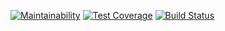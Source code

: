 [![Maintainability](https://api.codeclimate.com/v1/badges/8fdc6646130c6b906e21/maintainability)](https://codeclimate.com/github/randomchenko/project-lvl2-s293/maintainability)
[![Test Coverage](https://api.codeclimate.com/v1/badges/8fdc6646130c6b906e21/test_coverage)](https://codeclimate.com/github/randomchenko/project-lvl2-s293/test_coverage)
[![Build Status](https://travis-ci.org/randomchenko/project-lvl2-s293.svg?branch=master)](https://travis-ci.org/randomchenko/project-lvl2-s293)